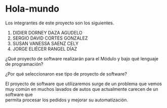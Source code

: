 # Hola-mundo

Los integrantes de este proyecto son los siguientes.

1. DIDIER DORNEY DAZA AGUDELO
2. SERGIO DAVID CORTES GONZALEZ
3. SUSAN VANESSA SAENZ CELY
4. JORGE ELIÉCER RANGEL DÍAZ

¿Qué proyecto de software realizarán para el Módulo y bajo qué lenguaje de programación?






¿Por qué seleccionaron ese tipo de proyecto de software?

El proyecto de software que utilizaremos surge de un problema que vemos muy 
común en muchos lavados de autos  que actualmente carecen de un software que  
permita procesar los pedidos y mejorar su automatización.
